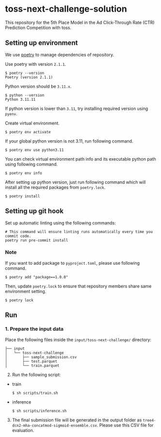# toss-next-challenge-solution
This repository for the 5th Place Model in the Ad Click-Through Rate (CTR) Prediction Competition with toss.

## Setting up environment

We use [poetry](https://github.com/python-poetry/poetry) to manage dependencies of repository.

Use poetry with version `2.1.1`.

```shell
$ poetry --version
Poetry (version 2.1.1)
```

Python version should be `3.11.x`.

```shell
$ python --version
Python 3.11.11
```

If python version is lower than `3.11`, try installing required version using `pyenv`.

Create virtual environment.

```shell
$ poetry env activate
```

If your global python version is not 3.11, run following command.

```shell
$ poetry env use python3.11
```

You can check virtual environment path info and its executable python path using following command.

```shell
$ poetry env info
```

After setting up python version, just run following command which will install all the required packages from `poetry.lock`.

```shell
$ poetry install
```

## Setting up git hook

Set up automatic linting using the following commands:
```shell
# This command will ensure linting runs automatically every time you commit code.
poetry run pre-commit install
```

### Note

If you want to add package to `pyproject.toml`, please use following command.

```shell
$ poetry add "package==1.0.0"
```

Then, update `poetry.lock` to ensure that repository members share same environment setting.

```shell
$ poetry lock
```

## Run
### 1. Prepare the input data
Place the following files inside the `input/toss-next-challenge/` directory:
```
├── input
│   └── toss-next-challenge
│       ├── sample_submission.csv
│       ├── test.parquet
│       └── train.parquet
```

2. Run the following script:
- train
    ```shell
    $ sh scripts/train.sh
    ```

- inference

    ```shell
    $ sh scripts/inference.sh
    ```

3. The final submission file will be generated in the output folder as
`tree4-dcn2-mha-concatmod-sigmoid-ensemble.csv`.
Please use this CSV file for evaluation.

